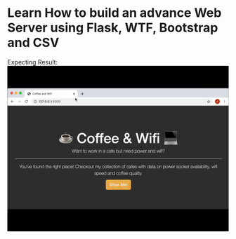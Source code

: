# Learn How to build an advance Web Server using Flask, WTF, Bootstrap and CSV

Expecting Result:
![alt text](https://github.com/distareza/learnpython-day62-Flask_WTForms_Bootstrap_and_CSV/blob/main/resources/Coffee-and-Wifi-Project.gif?raw=true)  